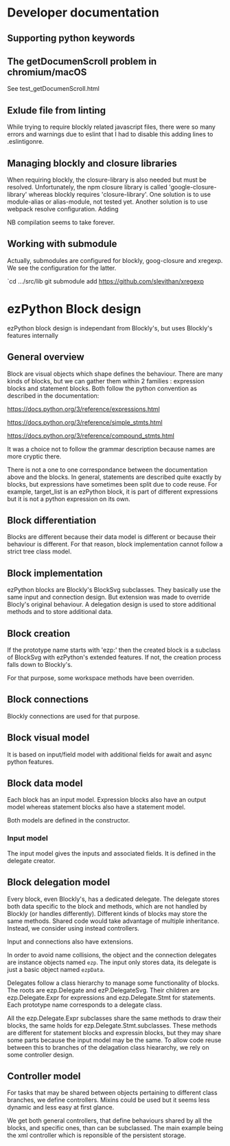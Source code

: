 # Developer documentation

## Supporting python keywords

## The getDocumenScroll problem in chromium/macOS

See test_getDocumenScroll.html

## Exlude file from linting

While trying to require blockly related javascript files, there were so many errors and warnings due to eslint that I had to disable this adding lines to .eslintigonre.

## Managing blockly and closure libraries

When requiring blockly, the closure-library is also needed but must be resolved. Unfortunately, the npm closure library is called 'google-closure-library' whereas blockly requires 'closure-library'.
One solution is to use module-alias or alias-module, not tested yet. Another solution is to use webpack resolve configuration.
Adding 

NB compilation seems to take forever.

## Working with submodule

Actually, submodules are configured for blockly, goog-closure and xregexp.
We see the configuration for the latter.

`cd .../src/lib
git submodule add https://github.com/slevithan/xregexp


# ezPython Block design

ezPython block design is independant from Blockly's,
but uses Blockly's features internally

## General overview

Block are visual objects which shape defines the behaviour.
There are many kinds of blocks, but we can gather them within 2 families : expression blocks and statement blocks.
Both follow the python convention as described in the documentation:

https://docs.python.org/3/reference/expressions.html

https://docs.python.org/3/reference/simple_stmts.html

https://docs.python.org/3/reference/compound_stmts.html

It was a choice not to follow the grammar description because names are more cryptic there.

There is not a one to one correspondance between the documentation above and the blocks. In general, statements are described quite exactly by blocks, but expressions have sometimes been split due to code reuse. For example, target_list is an ezPython block, it is part of different expressions but it is not a python expression on its own.

## Block differentiation

Blocks are different because their data model is different or because their behaviour is different. For that reason, block implementation cannot follow a strict tree class model.

## Block implementation

ezPython blocks are Blockly's BlockSvg subclasses.
They basically use the same input and connection design.
But extension was made to override Blocly's original behaviour. A delegation design is used to store additional methods and to store additional data.

## Block creation

If the prototype name starts with 'ezp:' then the created block is a subclass of BlockSvg with ezPython's extended features. If not, the creation process falls down to Blockly's.

For that purpose, some workspace methods have been overriden.

## Block connections

Blockly connections are used for that purpose.

## Block visual model

It is based on input/field model with additional fields for await and async python features.

## Block data model

Each block has an input model.
Expression blocks also have an output model whereas
statement blocks also have a statement model.

Both models are defined in the constructor.

### Input model

The input model gives the inputs and associated fields.
It is defined in the delegate creator.

## Block delegation model

Every block, even Blockly's, has a dedicated delegate.
The delegate stores both data specific to the block and methods, which are not handled by Blockly (or handles differently). Different kinds of blocks may store the same methods. Shared code would take advantage of multiple inheritance. Instead, we consider using instead controllers.

Input and connections also have extensions.

In order to avoid name collisions, the object and the connection delegates are instance objects named `ezp`.
The input only stores data, its delegate is just a basic object named `ezpData`.

Delegates follow a class hierarchy to manage some functionality of blocks. The roots are ezp.Delegate and ezP.DelegateSvg. Their children are ezp.Delegate.Expr for expressions and ezp.Delegate.Stmt for statements. Each prototype name corresponds to a delegate class.

All the ezp.Delegate.Expr subclasses share the same methods to draw their blocks, the same holds for ezp.Delegate.Stmt.subclasses. These methods are different for statement blocks and expressin blocks, but they may share some parts because the input model may be the same.
To allow code reuse between this to branches of the delagation class hieararchy, we rely on some controller design.

## Controller model

For tasks that may be shared between objects pertaining to different class branches, we define controllers.
Mixins could be used but it seems less dynamic and less easy at first glance.

We get both general controllers, that define behaviours shared by all the blocks, and specific ones, than can be subclassed. The main example being the xml controller which is reponsible of the persistent storage.

